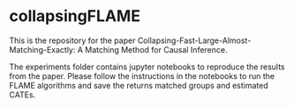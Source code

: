 # collapsingFLAME
This is the repository for the paper Collapsing-Fast-Large-Almost-Matching-Exactly: A Matching Method for Causal Inference. 

The experiments folder contains jupyter notebooks to reproduce the results from the paper. Please follow the instructions in  the notebooks to run the FLAME algorithms and save the returns matched groups and estimated CATEs.  
